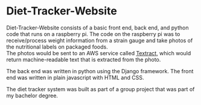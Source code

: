 # Diet-Tracker-Website
Diet-Tracker-Website consists of a basic front end, back end, and python code that runs on a raspberry pi.
The code on the raspberry pi was to receive/process weight information from a strain gauge and take photos of the nutritional labels on packaged foods.  
The photos would be sent to an AWS service called [Textract](https://aws.amazon.com/textract/), which would return machine-readable text that is extracted from the photo.

The back end was written in python using the Django framework. The front end was written in plain javascript with HTML and CSS.

The diet tracker system was built as part of a group project that was part of my bachelor degree.

